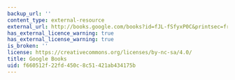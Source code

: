 ```yaml
---
backup_url: ''
content_type: external-resource
external_url: http://books.google.com/books?id=fJL-fSfyxP0C&printsec=frontcover
has_external_licence_warning: true
has_external_license_warning: true
is_broken: ''
license: https://creativecommons.org/licenses/by-nc-sa/4.0/
title: Google Books
uid: f660512f-22fd-450c-8c51-421ab434175b
---
```

